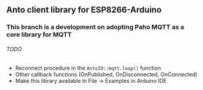 ## Anto client library for ESP8266-Arduino
### This branch is a development on adopting Paho MQTT as a core library for MQTT

###### TODO ######
- Reconnect procedure in the `AntoIO::mqtt.loop()` function
- Other callback functions (OnPublished, OnDisconnected, OnConnected)
- Make this library available in File -> Examples in Arduino IDE
